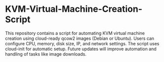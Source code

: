 # KVM-Virtual-Machine-Creation-Script
This repository contains a script for automating KVM virtual machine creation using cloud-ready qcow2 images (Debian or Ubuntu). Users can configure CPU, memory, disk size, IP, and network settings. The script uses cloud-init for automatic setup. Future updates will improve automation and handling of tasks like image downloads.
